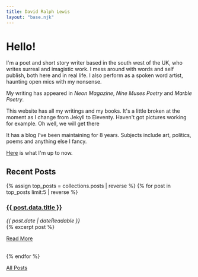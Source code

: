 ```yaml
---
title: David Ralph Lewis
layout: "base.njk"
---
```


# Hello!

I'm a poet and short story writer based in the south west of the UK, who writes surreal and imagistic work. I mess around with words and self publish, both here and in real life. I also perform as a spoken word artist, haunting open mics with my nonsense. 

My writing has appeared in <em>Neon Magazine</em>, <em>Nine Muses Poetry</em> and <em>Marble Poetry</em>.

This website has all my writings and my books. It's a little broken at the moment as I change from Jekyll to Eleventy. Haven't got pictures working for example. Oh well, we will get there

 It has a blog I've been maintaining for 8 years. Subjects include art, politics, poems and anything else I fancy.

[Here](https://notes.davidralphlewis.co.uk/now) is what I'm up to now.


## Recent Posts

{% assign top_posts = collections.posts | reverse %}
{% for post in top_posts limit:5 | reverse %}
### <a href="{{post.url}}">{{ post.data.title }}</a>
<i><time datetime="{{ post.date | dateIso }}">{{ post.date | dateReadable }}</time><br/></i>
{% excerpt post %}

<a href="{{post.url}}">Read More </a>

</br>
{% endfor %}


[All Posts](/blog)



 
